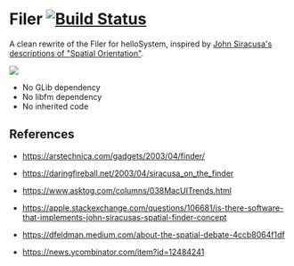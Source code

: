 # Filer [![Build Status](https://api.cirrus-ci.com/probonopd/helloSystem/Filer.svg)](https://cirrus-ci.com/github/helloSystem/Filer) 

A clean rewrite of the Filer for helloSystem, inspired by [John Siracusa's descriptions of "Spatial Orientation"](https://arstechnica.com/gadgets/2003/04/finder/).

![](https://user-images.githubusercontent.com/2480569/206650534-a035fc64-5993-41dd-8753-1076f47598c5.png)

* No GLib dependency
* No libfm dependency
* No inherited code

## References

* https://arstechnica.com/gadgets/2003/04/finder/

* https://daringfireball.net/2003/04/siracusa_on_the_finder

* https://www.asktog.com/columns/038MacUITrends.html

* https://apple.stackexchange.com/questions/106681/is-there-software-that-implements-john-siracusas-spatial-finder-concept

* https://dfeldman.medium.com/about-the-spatial-debate-4ccb8064f1df

* https://news.ycombinator.com/item?id=12484241
